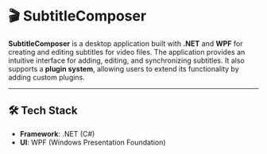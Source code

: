 # 🎬 SubtitleComposer

**SubtitleComposer** is a desktop application built with **.NET** and **WPF** for creating and editing subtitles for video files. The application provides an intuitive interface for adding, editing, and synchronizing subtitles. It also supports a **plugin system**, allowing users to extend its functionality by adding custom plugins.

---

## 🛠️ Tech Stack
- **Framework**: .NET (C#)
- **UI**: WPF (Windows Presentation Foundation)

